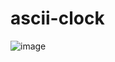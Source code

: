 # ascii-clock

![image](https://github.com/hahahackers/ascii-clock/assets/10360247/e3bd8d83-6898-4564-9636-4d92412b1604)
